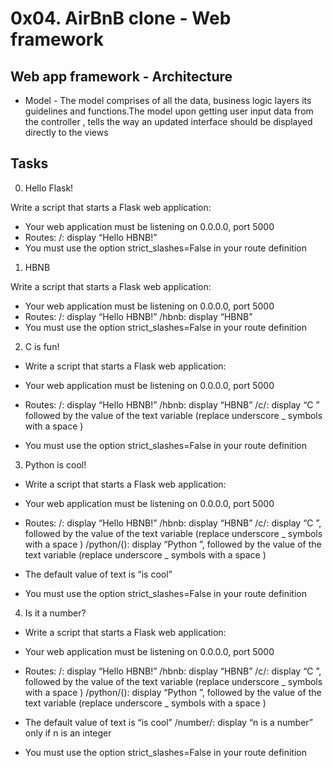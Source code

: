 # 0x04. AirBnB clone - Web framework

## Web app framework - Architecture

* Model - The model comprises of all the data, business logic layers
its guidelines and functions.The model upon getting user input data
from the controller , tells the way an updated interface should be
displayed directly to the views

## Tasks

0. Hello Flask!

Write a script that starts a Flask web application:

* Your web application must be listening on 0.0.0.0, port 5000
* Routes:
/: display “Hello HBNB!”
* You must use the option strict_slashes=False in your route definition

1. HBNB

Write a script that starts a Flask web application:

* Your web application must be listening on 0.0.0.0, port 5000
* Routes:
/: display “Hello HBNB!”
/hbnb: display “HBNB”
* You must use the option strict_slashes=False in your route definition

2. C is fun!

* Write a script that starts a Flask web application:

* Your web application must be listening on 0.0.0.0, port 5000
* Routes:
/: display “Hello HBNB!”
/hbnb: display “HBNB”
/c/<text>: display “C ” followed by the value of the text variable (replace underscore _ symbols with a space )
* You must use the option strict_slashes=False in your route definition

3. Python is cool!

* Write a script that starts a Flask web application:

* Your web application must be listening on 0.0.0.0, port 5000
* Routes:
/: display “Hello HBNB!”
/hbnb: display “HBNB”
/c/<text>: display “C ”, followed by the value of the text variable (replace underscore _ symbols with a space )
/python/(<text>): display “Python ”, followed by the value of the text variable (replace underscore _ symbols with a space )
* The default value of text is “is cool”
* You must use the option strict_slashes=False in your route definition

4. Is it a number?

* Write a script that starts a Flask web application:

* Your web application must be listening on 0.0.0.0, port 5000
* Routes:
/: display “Hello HBNB!”
/hbnb: display “HBNB”
/c/<text>: display “C ”, followed by the value of the text variable (replace underscore _ symbols with a space )
/python/(<text>): display “Python ”, followed by the value of the text variable (replace underscore _ symbols with a space )
* The default value of text is “is cool”
/number/<n>: display “n is a number” only if n is an integer
* You must use the option strict_slashes=False in your route definition
